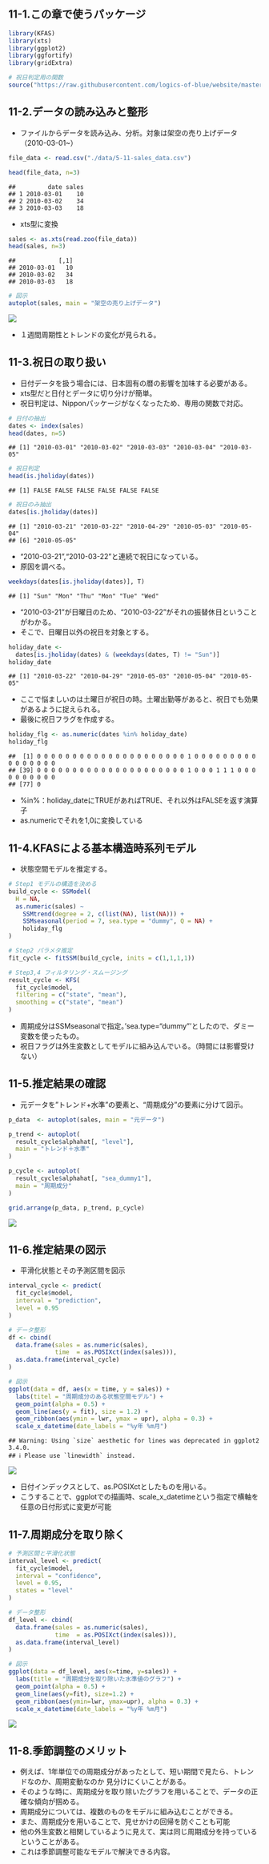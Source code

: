 ## 11-1.この章で使うパッケージ

``` r
library(KFAS)
library(xts)
library(ggplot2)
library(ggfortify)
library(gridExtra)

# 祝日判定用の関数
source("https://raw.githubusercontent.com/logics-of-blue/website/master/010_forecast/20190714_R%E8%A8%80%E8%AA%9E%E3%81%AB%E3%81%8A%E3%81%91%E3%82%8B%E6%97%A5%E6%9C%AC%E3%81%AE%E7%A5%9D%E6%97%A5%E5%88%A4%E5%AE%9A/jholiday.R", encoding="utf-8")
```

## 11-2.データの読み込みと整形

-   ファイルからデータを読み込み、分析。対象は架空の売り上げデータ（2010-03-01\~）

``` r
file_data <- read.csv("./data/5-11-sales_data.csv")

head(file_data, n=3)
```

    ##         date sales
    ## 1 2010-03-01    10
    ## 2 2010-03-02    34
    ## 3 2010-03-03    18

-   xts型に変換

``` r
sales <- as.xts(read.zoo(file_data))
head(sales, n=3)
```

    ##            [,1]
    ## 2010-03-01   10
    ## 2010-03-02   34
    ## 2010-03-03   18

``` r
# 図示
autoplot(sales, main = "架空の売り上げデータ")
```

![](5-11_files/figure-markdown_github/unnamed-chunk-4-1.png)

-   １週間周期性とトレンドの変化が見られる。

## 11-3.祝日の取り扱い

-   日付データを扱う場合には、日本固有の暦の影響を加味する必要がある。
-   xts型だと日付とデータに切り分けが簡単。
-   祝日判定は、Nipponパッケージがなくなったため、専用の関数で対応。

``` r
# 日付の抽出
dates <- index(sales)
head(dates, n=5)
```

    ## [1] "2010-03-01" "2010-03-02" "2010-03-03" "2010-03-04" "2010-03-05"

``` r
# 祝日判定
head(is.jholiday(dates))
```

    ## [1] FALSE FALSE FALSE FALSE FALSE FALSE

``` r
# 祝日のみ抽出
dates[is.jholiday(dates)]
```

    ## [1] "2010-03-21" "2010-03-22" "2010-04-29" "2010-05-03" "2010-05-04"
    ## [6] "2010-05-05"

-   “2010-03-21”,“2010-03-22”と連続で祝日になっている。
-   原因を調べる。

``` r
weekdays(dates[is.jholiday(dates)], T)
```

    ## [1] "Sun" "Mon" "Thu" "Mon" "Tue" "Wed"

-   “2010-03-21”が日曜日のため、“2010-03-22”がそれの振替休日ということがわかる。
-   そこで、日曜日以外の祝日を対象とする。

``` r
holiday_date <- 
  dates[is.jholiday(dates) & (weekdays(dates, T) != "Sun")]
holiday_date
```

    ## [1] "2010-03-22" "2010-04-29" "2010-05-03" "2010-05-04" "2010-05-05"

-   ここで悩ましいのは土曜日が祝日の時。土曜出勤等があると、祝日でも効果があるように捉えられる。
-   最後に祝日フラグを作成する。

``` r
holiday_flg <- as.numeric(dates %in% holiday_date)
holiday_flg
```

    ##  [1] 0 0 0 0 0 0 0 0 0 0 0 0 0 0 0 0 0 0 0 0 0 1 0 0 0 0 0 0 0 0 0 0 0 0 0 0 0 0
    ## [39] 0 0 0 0 0 0 0 0 0 0 0 0 0 0 0 0 0 0 0 0 0 1 0 0 0 1 1 1 0 0 0 0 0 0 0 0 0 0
    ## [77] 0

-   %in%：holiday_dateにTRUEがあればTRUE、それ以外はFALSEを返す演算子
-   as.numericでそれを1,0に変換している

## 11-4.KFASによる基本構造時系列モデル

-   状態空間モデルを推定する。

``` r
# Step1 モデルの構造を決める
build_cycle <- SSModel(
  H = NA,
  as.numeric(sales) ~
    SSMtrend(degree = 2, c(list(NA), list(NA))) +
    SSMseasonal(period = 7, sea.type = "dummy", Q = NA) +
    holiday_flg
)

# Step2 パラメタ推定
fit_cycle <- fitSSM(build_cycle, inits = c(1,1,1,1))

# Step3,4 フィルタリング・スムージング
result_cycle <- KFS(
  fit_cycle$model,
  filtering = c("state", "mean"),
  smoothing = c("state", "mean")
)
```

-   周期成分はSSMseasonalで指定。’sea.type=“dummy”’としたので、ダミー変数を使ったもの。
-   祝日フラグは外生変数としてモデルに組み込んでいる。（時間には影響受けない）

## 11-5.推定結果の確認

-   元データを”トレンド+水準”の要素と、“周期成分”の要素に分けて図示。

``` r
p_data  <- autoplot(sales, main = "元データ")

p_trend <- autoplot(
  result_cycle$alphahat[, "level"],
  main = "トレンド＋水準"
)

p_cycle <- autoplot(
  result_cycle$alphahat[, "sea_dummy1"],
  main = "周期成分"
)

grid.arrange(p_data, p_trend, p_cycle)
```

![](5-11_files/figure-markdown_github/unnamed-chunk-11-1.png)

## 11-6.推定結果の図示

-   平滑化状態とその予測区間を図示

``` r
interval_cycle <- predict(
  fit_cycle$model,
  interval = "prediction",
  level = 0.95
)

# データ整形
df <- cbind(
  data.frame(sales = as.numeric(sales),
             time  = as.POSIXct(index(sales))),
  as.data.frame(interval_cycle)
)

# 図示
ggplot(data = df, aes(x = time, y = sales)) +
  labs(titel = "周期成分のある状態空間モデル") +
  geom_point(alpha = 0.5) +
  geom_line(aes(y = fit), size = 1.2) +
  geom_ribbon(aes(ymin = lwr, ymax = upr), alpha = 0.3) +
  scale_x_datetime(date_labels = "%y年 %m月")
```

    ## Warning: Using `size` aesthetic for lines was deprecated in ggplot2 3.4.0.
    ## ℹ Please use `linewidth` instead.

![](5-11_files/figure-markdown_github/unnamed-chunk-12-1.png)

-   日付インデックスとして、as.POSIXctとしたものを用いる。
-   こうすることで、ggplotでの描画時、scale_x\_datetimeという指定で横軸を任意の日付形式に変更が可能

## 11-7.周期成分を取り除く

``` r
# 予測区間と平滑化状態
interval_level <- predict(
  fit_cycle$model,
  interval = "confidence",
  level = 0.95,
  states = "level"
)

# データ整形
df_level <- cbind(
  data.frame(sales = as.numeric(sales),
             time  = as.POSIXct(index(sales))),
  as.data.frame(interval_level)
)

# 図示
ggplot(data = df_level, aes(x=time, y=sales)) +
  labs(title = "周期成分を取り除いた水準値のグラフ") +
  geom_point(alpha = 0.5) +
  geom_line(aes(y=fit), size=1.2) +
  geom_ribbon(aes(ymin=lwr, ymax=upr), alpha = 0.3) +
  scale_x_datetime(date_labels = "%y年 %m月")
```

![](5-11_files/figure-markdown_github/unnamed-chunk-13-1.png)

## 11-8.季節調整のメリット

-   例えば、1年単位での周期成分があったとして、短い期間で見たら、トレンドなのか、周期変動なのか
    見分けにくいことがある。
-   そのような時に、周期成分を取り除いたグラフを用いることで、データの正確な傾向が掴める。
-   周期成分については、複数のものをモデルに組み込むことができる。
-   また、周期成分を用いることで、見せかけの回帰を防ぐことも可能
-   他の外生変数と相関しているように見えて、実は同じ周期成分を持っているということがある。
-   これは季節調整可能なモデルで解決できる内容。
